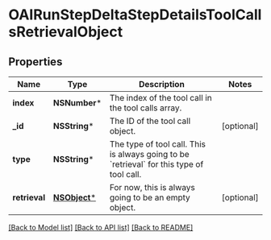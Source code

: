 # OAIRunStepDeltaStepDetailsToolCallsRetrievalObject

## Properties
Name | Type | Description | Notes
------------ | ------------- | ------------- | -------------
**index** | **NSNumber*** | The index of the tool call in the tool calls array. | 
**_id** | **NSString*** | The ID of the tool call object. | [optional] 
**type** | **NSString*** | The type of tool call. This is always going to be &#x60;retrieval&#x60; for this type of tool call. | 
**retrieval** | [**NSObject***](.md) | For now, this is always going to be an empty object. | [optional] 

[[Back to Model list]](../README.md#documentation-for-models) [[Back to API list]](../README.md#documentation-for-api-endpoints) [[Back to README]](../README.md)


